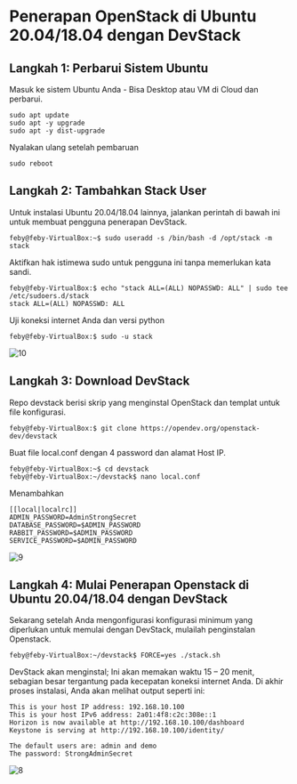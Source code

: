# Penerapan OpenStack di Ubuntu 20.04/18.04 dengan DevStack

## Langkah 1: Perbarui Sistem Ubuntu

Masuk ke sistem Ubuntu Anda - Bisa Desktop atau VM di Cloud dan perbarui.

```
sudo apt update
sudo apt -y upgrade
sudo apt -y dist-upgrade
```

Nyalakan ulang setelah pembaruan

```
sudo reboot
```

## Langkah 2: Tambahkan Stack User

Untuk instalasi Ubuntu 20.04/18.04 lainnya, jalankan perintah di bawah ini untuk membuat pengguna penerapan DevStack.

```
feby@feby-VirtualBox:~$ sudo useradd -s /bin/bash -d /opt/stack -m stack
```

Aktifkan hak istimewa sudo untuk pengguna ini tanpa memerlukan kata sandi.

```
feby@feby-VirtualBox:$ echo "stack ALL=(ALL) NOPASSWD: ALL" | sudo tee /etc/sudoers.d/stack
stack ALL=(ALL) NOPASSWD: ALL
````

Uji koneksi internet Anda dan versi python

```
feby@feby-VirtualBox:$ sudo -u stack
```

![10](https://user-images.githubusercontent.com/122883189/230849879-bc6d73a9-3ea2-4e85-a875-258e4f633b49.PNG)

## Langkah 3: Download DevStack

Repo devstack berisi skrip yang menginstal OpenStack dan templat untuk file konfigurasi.

```
feby@feby-VirtualBox:$ git clone https://opendev.org/openstack-dev/devstack
```

Buat file local.conf dengan 4 password dan alamat Host IP.

```
feby@feby-VirtualBox:~$ cd devstack
feby@feby-VirtualBox:~/devstack$ nano local.conf
```

Menambahkan

```
[[local|localrc]]
ADMIN_PASSWORD=AdminStrongSecret
DATABASE_PASSWORD=$ADMIN_PASSWORD
RABBIT_PASSWORD=$ADMIN_PASSWORD
SERVICE_PASSWORD=$ADMIN_PASSWORD
```

![9](https://user-images.githubusercontent.com/122883189/230850543-69b1c495-dce0-4b08-9b4c-d61d37e43790.PNG)

## Langkah 4: Mulai Penerapan Openstack di Ubuntu 20.04/18.04 dengan DevStack

Sekarang setelah Anda mengonfigurasi konfigurasi minimum yang diperlukan untuk memulai dengan DevStack, mulailah penginstalan Openstack.

```
feby@feby-VirtualBox:~/devstack$ FORCE=yes ./stack.sh
```

DevStack akan menginstal; Ini akan memakan waktu 15 – 20 menit, sebagian besar tergantung pada kecepatan koneksi internet Anda. Di akhir proses instalasi, Anda akan melihat output seperti ini:

```
This is your host IP address: 192.168.10.100
This is your host IPv6 address: 2a01:4f8:c2c:308e::1
Horizon is now available at http://192.168.10.100/dashboard
Keystone is serving at http://192.168.10.100/identity/

The default users are: admin and demo
The password: StrongAdminSecret
```

![8](https://user-images.githubusercontent.com/122883189/230764523-61931d10-177e-4175-81fc-9751a7f2fed6.PNG)